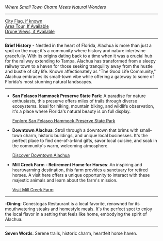 *Where Small Town Charm Meets Natural Wonders*

---

[City Flag, if known](https://www.google.com/search?tbm=isch&q=Alachua+FL+Flag+Picture)  
[Area Tour, If Available](https://www.youtube.com/results?search_query=Alachua+FL+4k+tour)  
[Drone Views, if Available](https://www.youtube.com/results?search_query=Alachua+FL+4k+drone)

---

**Brief History** - Nestled in the heart of Florida, Alachua is more than just a spot on the map; it's a community where history and nature intertwine gracefully. With its origins dating back to a time when it was a crucial hub for the railway extending to Tampa, Alachua has transformed from a sleepy railway town to a haven for those seeking tranquility away from the hustle and bustle of city life. Known affectionately as "The Good Life Community," Alachua embraces its small-town vibe while offering a gateway to some of Florida's most stunning natural landscapes.

---

- **San Felasco Hammock Preserve State Park**: A paradise for nature enthusiasts, this preserve offers miles of trails through diverse ecosystems. Ideal for hiking, mountain biking, and wildlife observation, it's a place where Florida's natural beauty is on full display.

  [Explore San Felasco Hammock Preserve State Park](https://www.youtube.com/results?search_query=Alachua+FL+San+Felasco+Hammock+Preserve+State+Park)

- **Downtown Alachua**: Stroll through a downtown that brims with small-town charm, historic buildings, and unique local businesses. It's the perfect place to find one-of-a-kind gifts, savor local cuisine, and soak in the community's warm, welcoming atmosphere.

  [Discover Downtown Alachua](https://www.youtube.com/results?search_query=Downtown+Alachua+FL)

- **Mill Creek Farm - Retirement Home for Horses**: An inspiring and heartwarming destination, this farm provides a sanctuary for retired horses. A visit here offers a unique opportunity to interact with these majestic animals and learn about the farm's mission.

  [Visit Mill Creek Farm](https://www.youtube.com/results?search_query=Alachua+FL+Mill+Creek+Farm)

---

-**Dining**: Conestogas Restaurant is a local favorite, renowned for its mouthwatering steaks and homestyle meals. It's the perfect spot to enjoy the local flavor in a setting that feels like home, embodying the spirit of Alachua.

---

**Seven Words**: Serene trails, historic charm, heartfelt horse haven.
